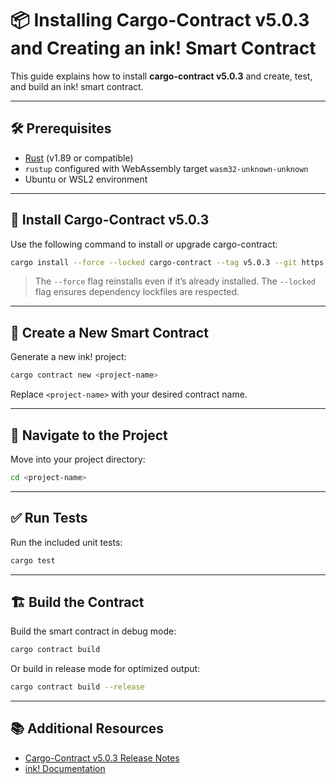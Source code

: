# 📦 Installing Cargo-Contract v5.0.3 and Creating an ink! Smart Contract

This guide explains how to install **cargo-contract v5.0.3** and create, test, and build an ink! smart contract.

---

## 🛠 Prerequisites

* [Rust](https://www.rust-lang.org/tools/install) (v1.89 or compatible)
* `rustup` configured with WebAssembly target `wasm32-unknown-unknown`
* Ubuntu or WSL2 environment

---

## 🚀 Install Cargo-Contract v5.0.3

Use the following command to install or upgrade cargo-contract:

```bash
cargo install --force --locked cargo-contract --tag v5.0.3 --git https://github.com/use-ink/cargo-contract
```

> The `--force` flag reinstalls even if it’s already installed. The `--locked` flag ensures dependency lockfiles are respected.

---

## 📝 Create a New Smart Contract

Generate a new ink! project:

```bash
cargo contract new <project-name>
```

Replace `<project-name>` with your desired contract name.

---

## 📂 Navigate to the Project

Move into your project directory:

```bash
cd <project-name>
```

---

## ✅ Run Tests

Run the included unit tests:

```bash
cargo test
```

---

## 🏗 Build the Contract

Build the smart contract in debug mode:

```bash
cargo contract build
```

Or build in release mode for optimized output:

```bash
cargo contract build --release
```

---

## 📚 Additional Resources

* [Cargo-Contract v5.0.3 Release Notes](https://github.com/use-ink/cargo-contract/releases/tag/v5.0.3)
* [ink! Documentation](https://use.ink)

